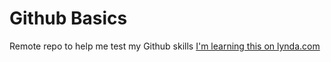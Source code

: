 # Github Basics
Remote repo to help me test my Github skills
[I'm learning this on lynda.com](http://www.lynda.com)
